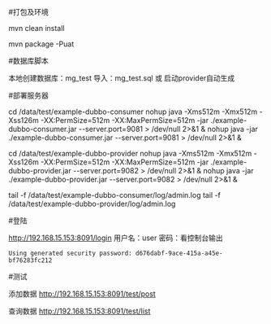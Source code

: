 #打包及环境

mvn clean install

mvn package -Puat

#数据库脚本

本地创建数据库：mg_test
导入：mg_test.sql 或 启动provider自动生成


#部署服务器

cd /data/test/example-dubbo-consumer
nohup java -Xms512m -Xmx512m -Xss126m -XX:PermSize=512m -XX:MaxPermSize=512m -jar ./example-dubbo-consumer.jar --server.port=9081   > /dev/null 2>&1 &
nohup java  -jar ./example-dubbo-consumer.jar --server.port=9081   > /dev/null 2>&1 &

cd /data/test/example-dubbo-provider
nohup java -Xms512m -Xmx512m -Xss126m -XX:PermSize=512m -XX:MaxPermSize=512m -jar ./example-dubbo-provider.jar --server.port=9082   > /dev/null 2>&1 &
nohup java  -jar ./example-dubbo-provider.jar --server.port=9082   > /dev/null 2>&1 &


tail -f /data/test/example-dubbo-consumer/log/admin.log
tail -f /data/test/example-dubbo-provider/log/admin.log

#登陆

http://192.168.15.153:8091/login
用户名：user
密码：看控制台输出

```
Using generated security password: d676dabf-9ace-415a-a45e-bf76283fc212
```

#测试

添加数据
http://192.168.15.153:8091/test/post

查询数据
http://192.168.15.153:8091/test/list
